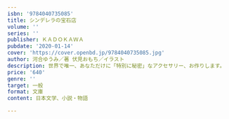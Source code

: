 ```yaml
---
isbn: '9784040735085'
title: シンデレラの宝石店
volume: ''
series: ''
publisher: ＫＡＤＯＫＡＷＡ
pubdate: '2020-01-14'
cover: 'https://cover.openbd.jp/9784040735085.jpg'
author: 河合ゆうみ／著 伏見おもち／イラスト
description: 世界で唯一、あなただけに「特別に秘密」なアクセサリー、お作りします。
price: '640'
genre: ''
target: 一般
format: 文庫
content: 日本文学、小説・物語

---
```

